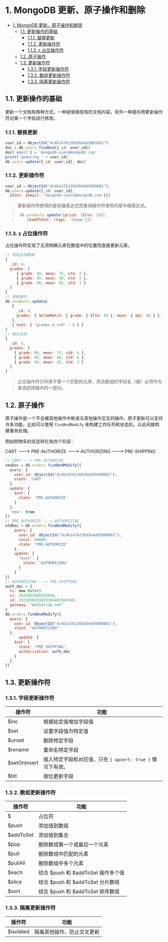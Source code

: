 # 1. MongoDB 更新、原子操作和删除

<!-- TOC -->

- [1. MongoDB 更新、原子操作和删除](#1-mongodb-更新原子操作和删除)
  - [1.1. 更新操作的基础](#11-更新操作的基础)
    - [1.1.1. 替换更新](#111-替换更新)
    - [1.1.2. 更新操作符](#112-更新操作符)
    - [1.1.3. ```$``` 占位操作符](#113--占位操作符)
  - [1.2. 原子操作](#12-原子操作)
  - [1.3. 更新操作符](#13-更新操作符)
    - [1.3.1. 字段更新操作符](#131-字段更新操作符)
    - [1.3.2. 数组更新操作符](#132-数组更新操作符)
    - [1.3.3. 隔离更新操作符](#133-隔离更新操作符)

<!-- /TOC -->

## 1.1. 更新操作的基础

更新一个文档有两种方式，一种是替换现有的文档内容，另外一种是利用更新操作符对某一个字段进行修改。

### 1.1.1. 替换更新

```js
user_id = ObjectId("4c4b1476238d3b4dd5003981")
doc = db.users.findOne({_id: user_id})
doc['email'] = 'mongodb-user@mongodb.com'
print('updating ' + user_id)
db.users.update({_id: user_id}, doc)
```

### 1.1.2. 更新操作符

```js
user_id = ObjectId("4c4b1476238d3b4dd5000001")
db.users.update({_id: user_id}, 
  {$set: {email: 'mongodb-user2@mongodb.com'}})
```

> 更新操作符使用的是前缀表达式而查询操作符使用的是中缀表达式。
>
> ```js
>  db.products.update({price: {$lte: 10}}, 
>     {$addToSet: {tags: 'cheap'}})
> ```

### 1.1.3. ```$``` 占位操作符

占位操作符实现了无须明确元素在数组中的位置而直接更新元素。

```js
// 原始文档数据
{
  _id: 4,
  grades: [
     { grade: 80, mean: 75, std: 8 },
     { grade: 85, mean: 90, std: 5 },
     { grade: 90, mean: 85, std: 3 }
  ]
}
// 更新操作
db.students.update(
   {
     _id: 4,
     grades: { $elemMatch: { grade: { $lte: 90 }, mean: { $gt: 80 } } }
   },
   { $set: { "grades.$.std" : 6 } }
)
// 输出文档
{
  _id: 4,
  grades: [
    { grade: 80, mean: 75, std: 8 },
    { grade: 85, mean: 90, std: 6 },
    { grade: 90, mean: 85, std: 3 }
  ]
}
```

> 占位操作符只作用于第一个匹配的元素，而且数组的字段名（键）必须作为查询选择器中的一部分。

## 1.2. 原子操作

原子操作是一个不会被其他操作中断或与其他操作交互的操作。原子更新可以支持许多功能，比如可以使用 ```findAndModify``` 来构建工作队列和状态机，以此间接构建事务处理。

例如购物车的状态转化有四个阶段：

CART ---> PRE-AUTHORIZE --->  AUTHORIZING --->  PRE-SHIPPING

```js
// CART ---> PRE-AUTHORIZE
newDoc = db.orders.findAndModify({
  query: {
    user_id: ObjectId("4c4b1476238d3b4dd5000001"),
    state: 'CART'
  },
  update: {
    $set: {
      state: 'PRE-AUTHORIZE'
    }
  },
  'new': true
})
// PRE_AUTHORIZE ---> AUTHORIZING
oldDoc = db.orders.findAndModify({
    query: {
      user_id: ObjectId("4c4b1476238d3b4dd5000001"),
      total: 99000,
      state: "PRE-AUTHORIZE"
    },
    update: {
      '$set': {
        state: "AUTHORIZING"
      }
    }
})
// AUTHORIZING ---> PRE-SHIPPING
auth_doc = {
  ts: new Date(),
  cc: 3432003948293040,
  id: 2923838291029384483949348,
  gateway: "Authorize.net"
}
db.orders.findAndModify({
  query: {
    user_id: ObjectId("4c4b1476238d3b4dd5000001"),
    state: "AUTHORIZING"
  },
      update: {
    $set: {
      state: "PRE-SHIPPING",
      authorization: auth_doc
    }
  }
})
```

## 1.3. 更新操作符

### 1.3.1. 字段更新操作符

操作符 | 功能
----  | ----
$inc  | 根据给定值增加字段值
$set  | 设置字段值为特定值
$unset  | 删除特定字段
$rename | 重命名特定字段
$setOnInsert  | 插入特定字段和对应值，只在  ```{ upsert: true }``` 情况下有效。
$bit  | 按位更新字段

### 1.3.2. 数组更新操作符

操作符 | 功能
----  | ----
$ | 占位符
$push | 添加值到数组
$addToSet | 添加值到集合
$pop  | 删除数组第一个或最后一个元素
$pull | 删除数组中匹配的元素
$pullAll  | 删除数组中多个元素
$each | 结合 $push 和 $addToSet 操作多个值
$slice  | 结合 $push 和 $addToSet 分片数组
$sort | 结合 $push 和 $addToSet 排序数组

### 1.3.3. 隔离更新操作符

操作符 | 功能
----  | ----
$isolated | 隔离其他操作，防止交叉更新
